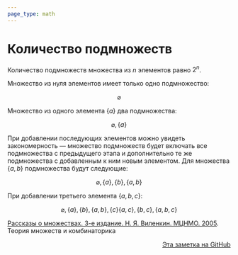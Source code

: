 ```yaml
---
page_type: math
---
```


# Количество подмножеств

Количество подмножеств множества из $n$ элементов равно $2^n$.

Множество из нуля элементов имеет только одно подмножество:

$$
\varnothing
$$

Множество из одного элемента $\{a\}$ два подмножества:

$$
\varnothing, \{a\}
$$

При добавлении последующих элементов можно увидеть закономерность — множество подмножеств будет включать все подмножества с предыдущего этапа и дополнительно те же подмножества с добавленным к ним новым элементом. Для множества $\{a, b\}$ подмножества будут следующие:

$$
\varnothing, \{a\}, \{b\}, \{a, b\}
$$

При добавлении третьего элемента $\{a, b, c\}$:

$$
\varnothing, \{a\}, \{b\}, \{a, b\}, \{c\} \{a, c\}, \{b, c\}, \{a, b, c\}
$$

[Рассказы о множествах. 3-е издание. Н. Я. Виленкин. МЦНМО. 2005](VilenkinRasskazyMnozhestvah2005.md). Теория множеств и комбинаторика



<p v-pre style="text-align: right">
  <a href="https://github.com/Kverde/algorithms/blob/main/source/20221102000741.md">
  Эта заметка на GitHub
  </a>
</p>
